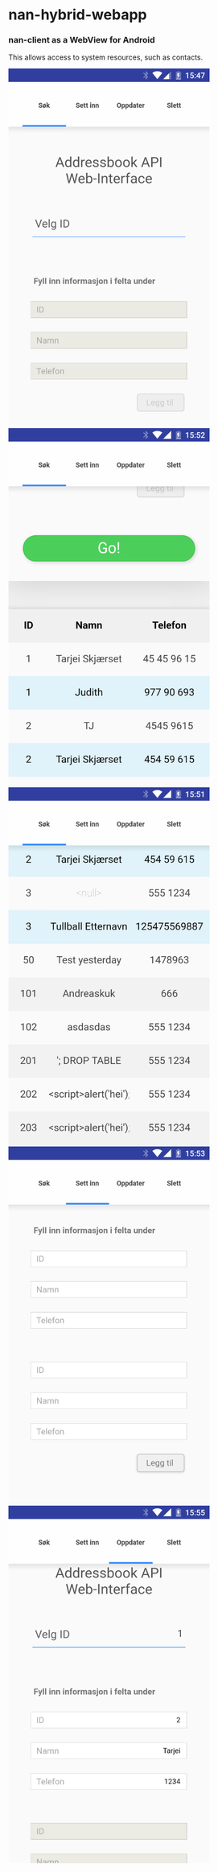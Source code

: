 nan-hybrid-webapp
=================

### nan-client as a WebView for Android ###

This allows access to system resources, such as contacts.

<img src="img/homepage.png" width="400" />
<img src="img/responses.png" width="400" />
<img src="img/xss-resistance.png" width="400" />
<img src="img/insert.png" width="400" />
<img src="img/put.png" width="400" />
